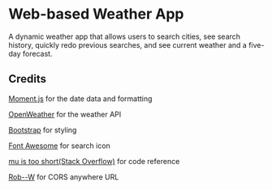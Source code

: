 # Web-based Weather App

A dynamic weather app that allows users to search cities, see search history, quickly redo previous searches, and see current weather and a five-day forecast.

## Credits

[Moment.js](https://momentjs.com/) for the date data and formatting

[OpenWeather](https://openweathermap.org/api) for the weather API

[Bootstrap](https://getbootstrap.com/) for styling

[Font Awesome](https://fontawesome.com/) for search icon

[mu is too short(Stack Overflow)](https://stackoverflow.com/questions/5667888/counting-the-occurrences-frequency-of-array-elements/5668116#5668116) for code reference 

[Rob--W](https://github.com/Rob--W/cors-anywhere/) for CORS anywhere URL